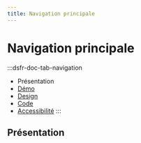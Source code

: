```yaml
---
title: Navigation principale
---
```


# Navigation principale

:::dsfr-doc-tab-navigation
- Présentation
- [Démo](./demo/index.md)
- [Design](./design/index.md)
- [Code](./code/index.md)
- [Accessibilité](./accessibility/index.md)
:::

## Présentation
